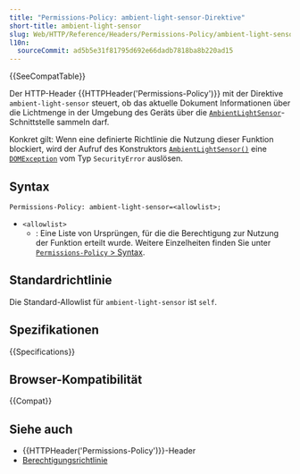 ```yaml
---
title: "Permissions-Policy: ambient-light-sensor-Direktive"
short-title: ambient-light-sensor
slug: Web/HTTP/Reference/Headers/Permissions-Policy/ambient-light-sensor
l10n:
  sourceCommit: ad5b5e31f81795d692e66dadb7818ba8b220ad15
---
```


{{SeeCompatTable}}

Der HTTP-Header {{HTTPHeader('Permissions-Policy')}} mit der Direktive `ambient-light-sensor` steuert, ob das aktuelle Dokument Informationen über die Lichtmenge in der Umgebung des Geräts über die [`AmbientLightSensor`](/de/docs/Web/API/AmbientLightSensor)-Schnittstelle sammeln darf.

Konkret gilt: Wenn eine definierte Richtlinie die Nutzung dieser Funktion blockiert, wird der Aufruf des Konstruktors [`AmbientLightSensor()`](/de/docs/Web/API/AmbientLightSensor/AmbientLightSensor) eine [`DOMException`](/de/docs/Web/API/DOMException) vom Typ `SecurityError` auslösen.

## Syntax

```http
Permissions-Policy: ambient-light-sensor=<allowlist>;
```

- `<allowlist>`
  - : Eine Liste von Ursprüngen, für die die Berechtigung zur Nutzung der Funktion erteilt wurde. Weitere Einzelheiten finden Sie unter [`Permissions-Policy` > Syntax](/de/docs/Web/HTTP/Reference/Headers/Permissions-Policy#syntax).

## Standardrichtlinie

Die Standard-Allowlist für `ambient-light-sensor` ist `self`.

## Spezifikationen

{{Specifications}}

## Browser-Kompatibilität

{{Compat}}

## Siehe auch

- {{HTTPHeader('Permissions-Policy')}}-Header
- [Berechtigungsrichtlinie](/de/docs/Web/HTTP/Guides/Permissions_Policy)
